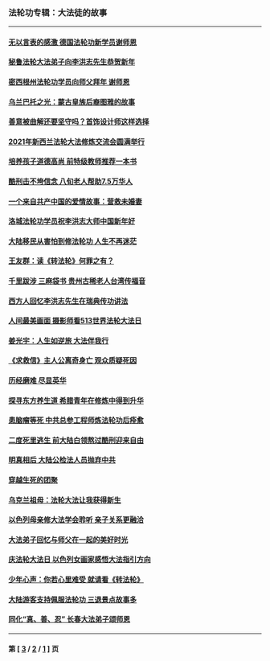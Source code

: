 ### 法轮功专辑：大法徒的故事
---
#### [无以言表的感激 德国法轮功新学员谢师恩](../../pages/nf1147481/n13543790.md?04110430) 
#### [秘鲁法轮大法弟子向李洪志先生恭贺新年](../../pages/nf1147481/n13540182.md?04110430) 
#### [密西根州法轮功学员向师父拜年 谢师恩](../../pages/nf1147481/n13538183.md?04110430) 
#### [乌兰巴托之光：蒙古皇族后裔图雅的故事](../../pages/nf1147481/n13155759.md?04110430) 
#### [善意被曲解还要坚守吗？首饰设计师这样选择](../../pages/nf1147481/n13077575.md?04110430) 
#### [2021年新西兰法轮大法修炼交流会圆满举行](../../pages/nf1147481/n13033149.md?04110430) 
#### [培养孩子道德高尚 前特级教师推荐一本书](../../pages/nf1147481/n12938640.md?04110430) 
#### [酷刑击不垮信念 八旬老人帮助7.5万华人](../../pages/nf1147481/n12880712.md?04110430) 
#### [一个来自共产中国的爱情故事：营救未婚妻](../../pages/nf1147481/n12778386.md?04110430) 
#### [洛城法轮功学员祝李洪志大师中国新年好](../../pages/nf1147481/n12724685.md?04110430) 
#### [大陆移民从害怕到修法轮功 人生不再迷茫](../../pages/nf1147481/n12414325.md?04110430) 
#### [王友群：读《转法轮》何罪之有？](../../pages/nf1147481/n12408647.md?04110430) 
#### [千里跋涉 三麻袋书 贵州古稀老人台湾传福音](../../pages/nf1147481/n12198750.md?04110430) 
#### [西方人回忆李洪志先生在瑞典传功讲法](../../pages/nf1147481/n12099607.md?04110430) 
#### [人间最美画面 摄影师看513世界法轮大法日](../../pages/nf1147481/n12094118.md?04110430) 
#### [姜光宇：人生如逆旅 大法伴我行](../../pages/nf1147481/n12088664.md?04110430) 
#### [《求救信》主人公离奇身亡 观众质疑死因](../../pages/nf1147481/n11845215.md?04110430) 
#### [历经磨难 尽显英华](../../pages/nf1147481/n11723297.md?04110430) 
#### [探寻东方养生道 希腊青年在修炼中得到升华](../../pages/nf1147481/n11494502.md?04110430) 
#### [患脑瘤等死 中共总参工程师炼法轮功后痊愈](../../pages/nf1147481/n11466682.md?04110430) 
#### [二度死里逃生 前大陆白领熬过酷刑迎来自由](../../pages/nf1147481/n11368594.md?04110430) 
#### [明真相后 大陆公检法人员抛弃中共](../../pages/nf1147481/n11358618.md?04110430) 
#### [穿越生死的团聚](../../pages/nf1147481/n11258922.md?04110430) 
#### [乌克兰祖母：法轮大法让我获得新生](../../pages/nf1147481/n11269457.md?04110430) 
#### [以色列母亲修大法学会聆听 亲子关系更融洽](../../pages/nf1147481/n11268195.md?04110430) 
#### [大法弟子回忆与师父在一起的美好时光](../../pages/nf1147481/n11267759.md?04110430) 
#### [庆法轮大法日 以色列女画家感悟大法指引方向](../../pages/nf1147481/n11267735.md?04110430) 
#### [少年心声：你若心里难受 就请看《转法轮》](../../pages/nf1147481/n11267496.md?04110430) 
#### [大陆游客支持佩服法轮功 三退景点故事多](../../pages/nf1147481/n11267378.md?04110430) 
#### [同化“真、善、忍” 长春大法弟子颂师恩](../../pages/nf1147481/n11266497.md?04110430) 

---
#### 第 [ [3](./3.md?04110430) / [2](./2.md?04110430) / [1](./1.md?04110430) ] 页
